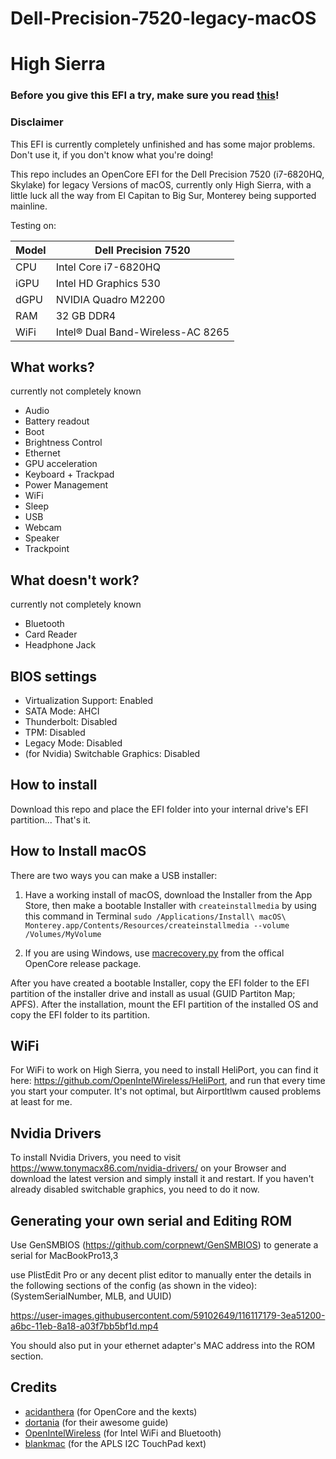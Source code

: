 # Dell-Precision-7520-legacy-macOS
# High Sierra
 
### Before you give this EFI a try, make sure you read [this](#Generating-your-own-serial-and-Editing-ROM)!

### Disclaimer
This EFI is currently completely unfinished and has
some major problems. Don't use it, if you don't know what you're doing!

This repo includes an OpenCore EFI for the Dell Precision 7520 (i7-6820HQ, Skylake) for legacy
Versions of macOS, currently only High Sierra, with a little luck all the way from
El Capitan to Big Sur, Monterey being supported mainline.

Testing on:

Model | Dell Precision 7520
------------- | ---------------
CPU | Intel Core i7-6820HQ
iGPU | Intel HD Graphics 530
dGPU | NVIDIA Quadro M2200
RAM | 32 GB DDR4
WiFi | Intel® Dual Band-Wireless-AC 8265

## What works?
currently not completely known
 - Audio
 - Battery readout
 - Boot
 - Brightness Control
 - Ethernet
 - GPU acceleration
 - Keyboard + Trackpad
 - Power Management
 - WiFi
 - Sleep
 - USB
 - Webcam
 - Speaker
 - Trackpoint

## What doesn't work?
currently not completely known
 - Bluetooth
 - Card Reader
 - Headphone Jack

## BIOS settings

- Virtualization Support: Enabled
- SATA Mode: AHCI
- Thunderbolt: Disabled
- TPM: Disabled
- Legacy Mode: Disabled
- (for Nvidia) Switchable Graphics: Disabled

## How to install

Download this repo and place the EFI folder into your internal drive's EFI partition... That's it.

## How to Install macOS

There are two ways you can make a USB installer:

1. Have a working install of macOS, download the Installer from the App Store, then make a bootable Installer with `createinstallmedia` by using this command in Terminal `sudo /Applications/Install\ macOS\ Monterey.app/Contents/Resources/createinstallmedia --volume /Volumes/MyVolume`

2. If you are using Windows, use [macrecovery.py](https://dortania.github.io/OpenCore-Install-Guide/installer-guide/winblows-install.html) from the offical OpenCore release package.

After you have created a bootable Installer, copy the EFI folder to the EFI partition of the installer drive and install as usual (GUID Partiton Map; APFS). After the installation, mount the EFI partition of the installed OS and copy the EFI folder to its partition.

## WiFi
For WiFi to work on High Sierra, you need to install HeliPort, you
can find it here: https://github.com/OpenIntelWireless/HeliPort, and run that
every time you start your computer. It's not optimal, but Airportltlwm caused problems
at least for me. 

## Nvidia Drivers
To install Nvidia Drivers, you need to visit https://www.tonymacx86.com/nvidia-drivers/ on your
Browser and download the latest version and simply install it and restart. If you haven't already
disabled switchable graphics, you need to do it now. 

## Generating your own serial and Editing ROM

Use GenSMBIOS (https://github.com/corpnewt/GenSMBIOS) to generate a serial for MacBookPro13,3

use PlistEdit Pro or any decent plist editor to manually enter the details in the following sections of the config (as shown in the video): (SystemSerialNumber, MLB, and UUID)

https://user-images.githubusercontent.com/59102649/116117179-3ea51200-a6bc-11eb-8a18-a03f7bb5bf1d.mp4

You should also put in your ethernet adapter's MAC address into the ROM section.

## Credits

* [acidanthera](https://github.com/acidanthera) (for OpenCore and the kexts)
* [dortania](https://dortania.github.io/OpenCore-Install-Guide/) (for their awesome guide)
* [OpenIntelWireless](https://github.com/OpenIntelWireless) (for Intel WiFi and Bluetooth)
* [blankmac](https://github.com/blankmac/AlpsHID) (for the APLS I2C TouchPad kext)
